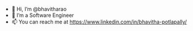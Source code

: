 - 👋 Hi, I’m @bhavitharao
- 👀 I’m a Software Engineer
- 📫 You can reach me at https://www.linkedin.com/in/bhavitha-potlapally/

<!---
bhavitharao/bhavitharao is a ✨ special ✨ repository because its `README.md` (this file) appears on your GitHub profile.
You can click the Preview link to take a look at your changes.
--->
